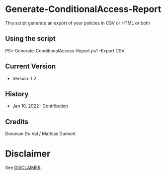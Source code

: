 # Generate-ConditionalAccess-Report
This script generate an export of your policies in CSV or HTML or both

## Using the script
PS> Generate-ConditionalAccess-Report.ps1 -Export CSV

## Current Version
- Version: 1.2

## History
- Jan 10, 2022 : Contribution

## Credits
Donovan Du Val / Mathias Dumont

# Disclaimer
See [DISCLAIMER](./DISCLAIMER.md).